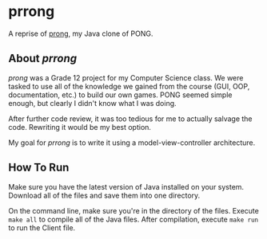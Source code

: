 # prrong

A reprise of [prong][prong-link], my Java clone of PONG.

## About _prrong_
_prong_ was a Grade 12 project for my Computer Science class. We were tasked to
use all of the knowledge we gained from the course (GUI, OOP, documentation,
etc.) to build our own games. PONG seemed simple enough, but clearly I didn't
know what I was doing.

After further code review, it was too tedious for me to actually salvage the
code. Rewriting it would be my best option.

My goal for _prrong_ is to write it using a model-view-controller architecture.

## How To Run
Make sure you have the latest version of Java installed on your system.
Download all of the files and save them into one directory.

On the command line, make sure you're in the directory of the files. Execute `make
all` to compile all of the Java files. After compilation, execute `make run` to
run the Client file.

[prong-link]: https://github.com/dreadnoughtsix/prong
